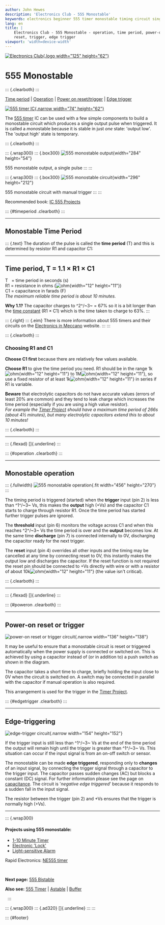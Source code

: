 ```yaml
---
author: John Hewes
description: 'Electronics Club - 555 Monostable'
keywords: electronics beginner 555 timer monostable timing circuit single pulse
lang: en
title: |
    Electronics Club - 555 Monostable - operation, time period, power-on
    reset, trigger, edge trigger
viewport: 'width=device-width'
---
```



[![Electronics Club](logos/eclogo.gif){.logo width="125"
height="62"}](https://electronicsclub.info/)

555 Monostable
==============

::: {.clearboth}
:::

[Time period](#timeperiod) \| [Operation](#operation) \|
[Power on reset/trigger](#poweron) \| [Edge trigger](#edgetrigger)

[![555 timer IC](images/555horizontal.gif){.narrow width="74"
height="62"}](https://www.rapidonline.com/texas-instruments-ne555p-bipolar-single-timer-82-0336)

The [555 timer](555timer.htm) IC can be used with a few simple
components to build a monostable circuit which produces a single output
pulse when triggered. It is called a *mono*stable because it is stable
in just *one* state: \'output low\'. The \'output high\' state is
temporary.

::: {.clearboth}
:::

::: {.wrap300}
::: {.box300}
![555 monostable output](images/555monotime.gif){width="284"
height="54"}

555 monostable output, a single pulse
:::
:::

::: {.wrap300}
::: {.box300}
![555 monostable circuit](images/555monostable.gif){width="296"
height="212"}

555 monostable circuit with manual trigger
:::
:::

Recommended book:
[IC 555 Projects](https://www.bookdepository.com/Integrated-Circuit-555-Projects/9780859340472)

::: {#timeperiod .clearboth}
:::

------------------------------------------------------------------------

Monostable Time Period
----------------------

::: {.text}
The duration of the pulse is called the **time period** (T) and this is
determined by resistor R1 and capacitor C1:

  ------------------------------------
  **Time period, T = 1.1 × R1 × C1**
  ------------------------------------

T   = time period in seconds (s)\
R1 = resistance in ohms (![ohm](images/ohm.gif){width="12"
height="11"})\
C1 = capacitance in farads (F)\
*The maximum reliable time period is about 10 minutes.*

**Why 1.1?** The capacitor charges to ^2^/~3~ = 67% so it is a bit
longer than the [time constant](capacitance.htm#timeconstant) (R1 × C1)
which is the time taken to charge to 63%.
:::

::: {.right}
::: {.eim}
There is more information about 555 timers and their circuits on the
[Electronics in Meccano](http://www.eleinmec.com/) website.
:::
:::

::: {.clearboth}
:::

### Choosing R1 and C1

**Choose C1 first** because there are relatively few values available.

**Choose R1** to give the time period you need. R1 should be in the
range 1k![ohm](images/ohm.gif){width="12" height="11"} to
1M![ohm](images/ohm.gif){width="12" height="11"}, so use a fixed
resistor of at least 1k![ohm](images/ohm.gif){width="12" height="11"} in
series if R1 is variable.

**Beware** that electrolytic capacitors do not have accurate values
(errors of least 20% are common) and they tend to leak charge which
increases the time period (especially if you are using a high value
resistor).\
*For example the [Timer Project](p_timer.htm) should have a maximum time
period of 266s (about 4½ minutes), but many electrolytic capacitors
extend this to about 10 minutes!*

::: {.clearboth}
:::

------------------------------------------------------------------------

::: {.flexad}
[]{.underline}
:::

::: {#operation .clearboth}
:::

------------------------------------------------------------------------

Monostable operation
--------------------

::: {.fullwidth}
![555 monostable operation](images/555monostableop.gif){.fit width="456"
height="270"}
:::

The timing period is triggered (started) when the **trigger** input (pin
2) is less than ^1^/~3~ Vs, this makes the **output** high (+Vs) and the
capacitor C1 starts to charge through resistor R1. Once the time period
has started further trigger pulses are ignored.

The **threshold** input (pin 6) monitors the voltage across C1 and when
this reaches ^2^/~3~ Vs the time period is over and the **output**
becomes low. At the same time **discharge** (pin 7) is connected
internally to 0V, discharging the capacitor ready for the next trigger.

The **reset** input (pin 4) overrides all other inputs and the timing
may be cancelled at any time by connecting reset to 0V, this instantly
makes the output low and discharges the capacitor. If the reset function
is not required the reset pin should be connected to +Vs directly with
wire or with a resistor of about 10k![ohm](images/ohm.gif){width="12"
height="11"} (the value isn\'t critical).

::: {.clearboth}
:::

------------------------------------------------------------------------

::: {.flexad}
[]{.underline}
:::

::: {#poweron .clearboth}
:::

------------------------------------------------------------------------

Power-on reset or trigger
-------------------------

![power-on reset or trigger circuit](images/555poweron.gif){.narrow
width="136" height="138"}

It may be useful to ensure that a monostable circuit is reset or
triggered automatically when the power supply is connected or switched
on. This is achieved by using a capacitor instead of (or in addition to)
a push switch as shown in the diagram.

The capacitor takes a short time to charge, briefly holding the input
close to 0V when the circuit is switched on. A switch may be connected
in parallel with the capacitor if manual operation is also required.

This arrangement is used for the trigger in the
[Timer Project](p_timer.htm).

::: {#edgetrigger .clearboth}
:::

------------------------------------------------------------------------

Edge-triggering
---------------

![edge-trigger circuit](images/555edgetrigger.gif){.narrow width="154"
height="152"}

If the trigger input is still less than ^1^/~3~ Vs at the end of the
time period the output will remain high until the trigger is greater
than ^1^/~3~ Vs. This situation can occur if the input signal is from an
on-off switch or sensor.

The monostable can be made **edge triggered**, responding only to
**changes** of an input signal, by connecting the trigger signal through
a capacitor to the trigger input. The capacitor passes sudden changes
(AC) but blocks a constant (DC) signal. For further information please
see the page on [capacitance](capacitance.htm#coupling). The circuit is
\'*negative edge triggered*\' because it responds to a sudden fall in
the input signal.

The resistor between the trigger (pin 2) and +Vs ensures that the
trigger is normally high (+Vs).

------------------------------------------------------------------------

::: {.wrap300}
#### Projects using 555 monostable:

-   [1-10 Minute Timer](https://www.electronicsclub.info/p_timer.htm)
-   [Electronic \'Lock\'](https://www.electronicsclub.info/p_lock.htm)
-   [Light-sensitive Alarm](https://www.electronicsclub.info/p_lightalarm.htm)

Rapid Electronics: [NE555
timer](https://www.rapidonline.com/texas-instruments-ne555p-bipolar-single-timer-82-0336)

 

**Next page:** [555 Bistable](https://www.electronicsclub.info/555bistable.htm)

**Also see:** [555 Timer](555timer.htm) \| [Astable](https://www.electronicsclub.info/555astable.htm) \|
[Buffer](https://www.electronicsclub.info/555buffer.htm)

 
:::

::: {.wrap300}
::: {.ad320}
[]{.underline}
:::
:::

::: {#footer}
